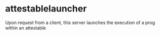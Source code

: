 # attestablelauncher
 Upon request from a client, this server launches the execution of a prog within an attestable
